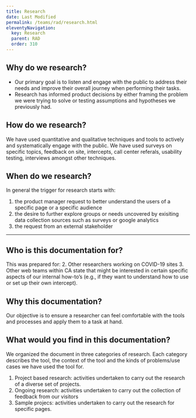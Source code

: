 ```yaml
---
title: Research 
date: Last Modified 
permalink: /teams/rad/research.html
eleventyNavigation:
  key: Research
  parent: RAD
  order: 310
---
```



## Why do we research?
- Our primary goal is to listen and engage with the public to address their needs and improve their overall journey when performing their tasks. 
- Research has informed product decisions by either framing the problem we were trying to solve or testing assumptions and hypotheses we previously had. 

## How do we research?
We have used quantitative and qualitative techniques and tools to actively and systematically engage with the public.
We have used surveys on specific topics, feedback on site, intercepts, call center referals, usability testing, interviews amongst other techniques. 

## When do we research?
In general the trigger for research starts with: 
1. the product manager request to better understand the users of a specific page or a specific audience 
2. the desire to further explore groups or needs uncovered by exisiting data collection sources such as surveys or google analytics
3. the request from an external stakeholder 

---
## Who is this documentation for?
This was prepared for:
2. Other researchers working on COVID-19 sites
3. Other web teams within CA state that might be interested in certain specific aspects of our internal how-to’s (e.g., if they want to understand how to use or set up their own intercept).

##  Why this documentation?
Our objective is to ensure a researcher can feel comfortable with the tools and processes and apply them to a task at hand.

## What would you find in this documentation?
We organized the document in three categories of research. Each category describes the tool, the context of the tool and the kinds of problems/use cases we have used the tool for.

1.  Project based research: activities undertaken to carry out the research of a diverse set of projects.
2.  Ongoing research: activities undertaken to carry out the collection of feedback from our visitors 
3.  Sample projecs: activities undertaken to carry out the research for specific pages.




